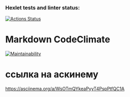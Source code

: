 ### Hexlet tests and linter status:

[![Actions Status](https://github.com/gostyukhin/frontend-project-44/actions/workflows/hexlet-check.yml/badge.svg)](https://github.com/gostyukhin/frontend-project-44/actions)

# Markdown CodeClimate

[![Maintainability](https://api.codeclimate.com/v1/badges/232c0a062de611a160f9/maintainability)](https://codeclimate.com/github/gostyukhin/frontend-project-44/maintainability)

# ссылка на аскинему 

https://asciinema.org/a/WsOTmQYkeaPyyT4PspPtfQC1A
